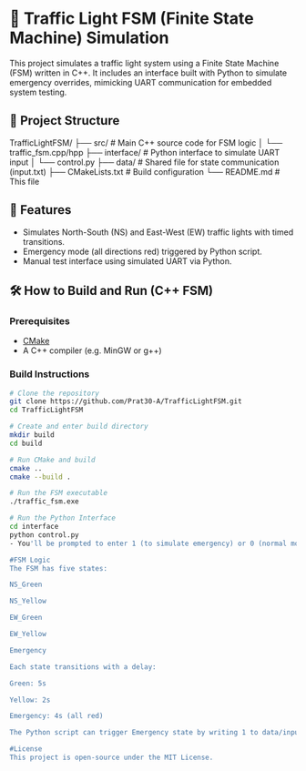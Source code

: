 # 🚦 Traffic Light FSM (Finite State Machine) Simulation
This project simulates a traffic light system using a Finite State Machine (FSM) written in C++. It includes an interface built with Python to simulate emergency overrides, mimicking UART communication for embedded system testing.

## 📁 Project Structure
TrafficLightFSM/
├── src/ # Main C++ source code for FSM logic
│ └── traffic_fsm.cpp/hpp
├── interface/ # Python interface to simulate UART input
│ └── control.py
├── data/ # Shared file for state communication (input.txt)
├── CMakeLists.txt # Build configuration
└── README.md # This file

## 🔧 Features

- Simulates North-South (NS) and East-West (EW) traffic lights with timed transitions.
- Emergency mode (all directions red) triggered by Python script.
- Manual test interface using simulated UART via Python.

## 🛠️ How to Build and Run (C++ FSM)

### Prerequisites

- [CMake](https://cmake.org/)
- A C++ compiler (e.g. MinGW or g++)

### Build Instructions

```bash
# Clone the repository
git clone https://github.com/Prat30-A/TrafficLightFSM.git
cd TrafficLightFSM

# Create and enter build directory
mkdir build
cd build

# Run CMake and build
cmake ..
cmake --build .

# Run the FSM executable
./traffic_fsm.exe

# Run the Python Interface
cd interface
python control.py
- You'll be prompted to enter 1 (to simulate emergency) or 0 (normal mode). This writes to ../data/input.txt, which the FSM reads.

#FSM Logic
The FSM has five states:

NS_Green

NS_Yellow

EW_Green

EW_Yellow

Emergency

Each state transitions with a delay:

Green: 5s

Yellow: 2s

Emergency: 4s (all red)

The Python script can trigger Emergency state by writing 1 to data/input.txt.

#License
This project is open-source under the MIT License.